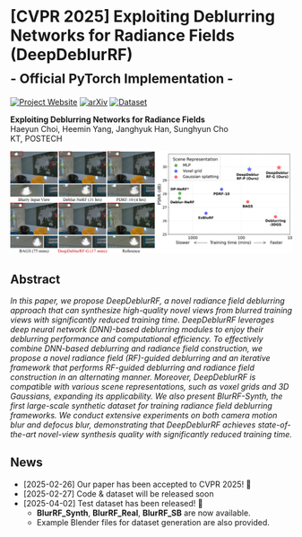 # [CVPR 2025] Exploiting Deblurring Networks for Radiance Fields (DeepDeblurRF)<br><sub>- Official PyTorch Implementation -</sub>

[![Project Website](https://img.shields.io/badge/Project-Website-blue)](https://haeyun-choi.github.io/DDRF_page/)
[![arXiv](https://img.shields.io/badge/arXiv--b31b1b.svg)](https://arxiv.org/abs/2502.14454)
[![Dataset](https://img.shields.io/badge/Dataset-Available-green)](https://drive.google.com/drive/folders/12t5J8VW102c2eXuj90RY9nVw5Uyv2YQ8)

**Exploiting Deblurring Networks for Radiance Fields**<br>
Haeyun Choi, Heemin Yang, Janghyuk Han, Sunghyun Cho<br>
KT, POSTECH

![Teaser image](./assets/teaser.png)

## Abstract
*In this paper, we propose DeepDeblurRF, a novel radiance field deblurring approach that can synthesize high-quality novel views from blurred training views with significantly reduced training time. DeepDeblurRF leverages deep neural network (DNN)-based deblurring modules to enjoy their deblurring performance and computational efficiency. To effectively combine DNN-based deblurring and radiance field construction, we propose a novel radiance field (RF)-guided deblurring and an iterative framework that performs RF-guided deblurring and radiance field construction in an alternating manner. Moreover, DeepDeblurRF is compatible with various scene representations, such as voxel grids and 3D Gaussians, expanding its applicability. We also present BlurRF-Synth, the first large-scale synthetic dataset for training radiance field deblurring frameworks. We conduct extensive experiments on both camera motion blur and defocus blur, demonstrating that DeepDeblurRF achieves state-of-the-art novel-view synthesis quality with significantly reduced training time.*

## News
* [2025-02-26] Our paper has been accepted to CVPR 2025! 🎉 
* [2025-02-27] Code & dataset will be released soon  
* [2025-04-02] Test dataset has been released! 🚀  
  - **BlurRF_Synth**, **BlurRF_Real**, **BlurRF_SB** are now available.  
  - Example Blender files for dataset generation are also provided.  
